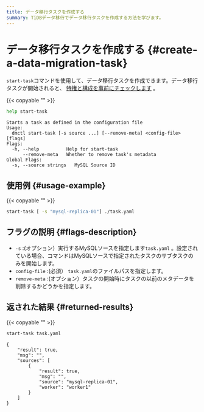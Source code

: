 ```yaml
---
title: データ移行タスクを作成する
summary: TiDBデータ移行でデータ移行タスクを作成する方法を学びます。
---
```


# データ移行タスクを作成する {#create-a-data-migration-task}

`start-task`コマンドを使用して、データ移行タスクを作成できます。データ移行タスクが開始されると、 [特権と構成を事前にチェックします](/dm/dm-precheck.md) 。

{{< copyable "" >}}

```bash
help start-task
```

```
Starts a task as defined in the configuration file
Usage:
  dmctl start-task [-s source ...] [--remove-meta] <config-file> [flags]
Flags:
  -h, --help          Help for start-task
      --remove-meta   Whether to remove task's metadata
Global Flags:
  -s, --source strings   MySQL Source ID
```

## 使用例 {#usage-example}

{{< copyable "" >}}

```bash
start-task [ -s "mysql-replica-01"] ./task.yaml
```

## フラグの説明 {#flags-description}

-   `-s` :(オプション）実行するMySQLソースを指定します`task.yaml` 。設定されている場合、コマンドはMySQLソースで指定されたタスクのサブタスクのみを開始します。
-   `config-file` :(必須） `task.yaml`のファイルパスを指定します。
-   `remove-meta` :(オプション）タスクの開始時にタスクの以前のメタデータを削除するかどうかを指定します。

## 返された結果 {#returned-results}

{{< copyable "" >}}

```bash
start-task task.yaml
```

```
{
    "result": true,
    "msg": "",
    "sources": [
        {
            "result": true,
            "msg": "",
            "source": "mysql-replica-01",
            "worker": "worker1"
        }
    ]
}
```
